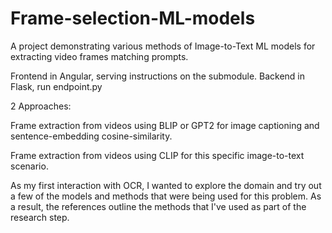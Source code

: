 # Frame-selection-ML-models
A project demonstrating various methods of Image-to-Text ML models for extracting video frames matching prompts.

Frontend in Angular, serving instructions on the submodule.
Backend in Flask, run endpoint.py

2 Approaches:

Frame extraction from videos using BLIP or GPT2 for image captioning and sentence-embedding cosine-similarity.

Frame extraction from videos using CLIP for this specific image-to-text scenario.


As my first interaction with OCR, I wanted to explore the domain and try out a few of the models and methods that were being used for this problem.
As a result, the references outline the methods that I've used as part of the research step.
